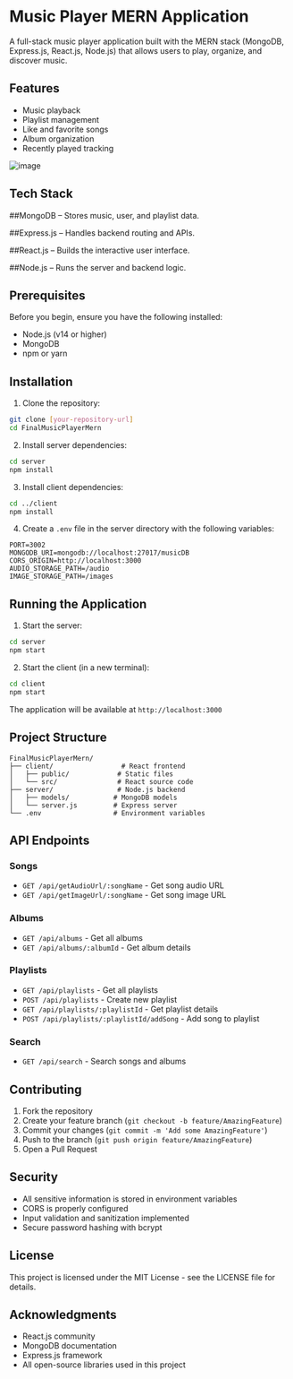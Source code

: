 # Music Player MERN Application

A full-stack music player application built with the MERN stack (MongoDB, Express.js, React.js, Node.js) that allows users to play, organize, and discover music.

## Features

- Music playback
- Playlist management
- Like and favorite songs
- Album organization
- Recently played tracking

  
![image](https://github.com/user-attachments/assets/fd045c1c-71fb-4e14-a24d-37b2bd70a80a)

## Tech Stack

##MongoDB – Stores music, user, and playlist data.

##Express.js – Handles backend routing and APIs.

##React.js – Builds the interactive user interface.

##Node.js – Runs the server and backend logic.

## Prerequisites

Before you begin, ensure you have the following installed:
- Node.js (v14 or higher)
- MongoDB
- npm or yarn

## Installation

1. Clone the repository:
```bash
git clone [your-repository-url]
cd FinalMusicPlayerMern
```

2. Install server dependencies:
```bash
cd server
npm install
```

3. Install client dependencies:
```bash
cd ../client
npm install
```

4. Create a `.env` file in the server directory with the following variables:
```
PORT=3002
MONGODB_URI=mongodb://localhost:27017/musicDB
CORS_ORIGIN=http://localhost:3000
AUDIO_STORAGE_PATH=/audio
IMAGE_STORAGE_PATH=/images
```

## Running the Application

1. Start the server:
```bash
cd server
npm start
```

2. Start the client (in a new terminal):
```bash
cd client
npm start
```

The application will be available at `http://localhost:3000`

## Project Structure

```
FinalMusicPlayerMern/
├── client/                 # React frontend
│   ├── public/            # Static files
│   └── src/               # React source code
├── server/                # Node.js backend
│   ├── models/           # MongoDB models
│   └── server.js         # Express server
└── .env                  # Environment variables
```

## API Endpoints

### Songs
- `GET /api/getAudioUrl/:songName` - Get song audio URL
- `GET /api/getImageUrl/:songName` - Get song image URL

### Albums
- `GET /api/albums` - Get all albums
- `GET /api/albums/:albumId` - Get album details

### Playlists
- `GET /api/playlists` - Get all playlists
- `POST /api/playlists` - Create new playlist
- `GET /api/playlists/:playlistId` - Get playlist details
- `POST /api/playlists/:playlistId/addSong` - Add song to playlist

### Search
- `GET /api/search` - Search songs and albums

## Contributing

1. Fork the repository
2. Create your feature branch (`git checkout -b feature/AmazingFeature`)
3. Commit your changes (`git commit -m 'Add some AmazingFeature'`)
4. Push to the branch (`git push origin feature/AmazingFeature`)
5. Open a Pull Request

## Security

- All sensitive information is stored in environment variables
- CORS is properly configured
- Input validation and sanitization implemented
- Secure password hashing with bcrypt

## License

This project is licensed under the MIT License - see the LICENSE file for details.

## Acknowledgments

- React.js community
- MongoDB documentation
- Express.js framework
- All open-source libraries used in this project 
